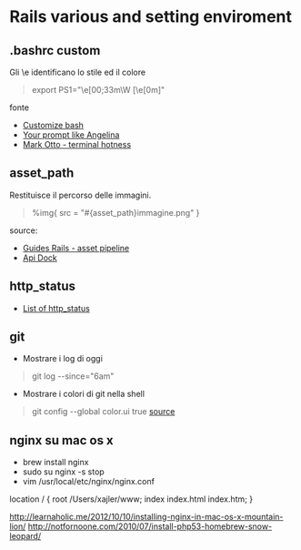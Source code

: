 # Rails various and setting enviroment



## .bashrc custom
Gli \e identificano lo stile ed il colore

> export PS1="\e[00;33m\W \[\e[0m\]"

fonte

* [Customize bash](http://jamiedubs.com/ps1-collection-customize-your-bash-prompt)
* [Your prompt like Angelina](http://www.thegeekstuff.com/2008/09/bash-shell-ps1-10-examples-to-make-your-linux-prompt-like-angelina-jolie/)
* [Mark Otto - terminal hotness](http://markdotto.com/2012/10/18/terminal-hotness/)



## asset_path
Restituisce il percorso delle immagini.

> %img{ src = "#{asset_path}immagine.png" }

source:

*   [Guides Rails - asset pipeline](http://guides.rubyonrails.org/asset_pipeline.html)
*   [Api Dock](http://apidock.com/rails/v3.2.1/Sprockets/Helpers/RailsHelper/asset_path)

## http_status

* [List of http_status](http://www.codyfauser.com/2008/7/4/rails-http-status-code-to-symbol-mapping)



## git

* Mostrare i log di oggi
> git log --since="6am"
* Mostrare i colori di git nella shell
> git config --global color.ui true
[source](http://stackoverflow.com/questions/5113425/how-to-make-git-log-show-all-of-todays-commit)




## nginx su mac os x
* brew install nginx
* sudo su nginx -s stop
* vim /usr/local/etc/nginx/nginx.conf

location / {
  root   /Users/xajler/www;
  index  index.html index.htm;
}

http://learnaholic.me/2012/10/10/installing-nginx-in-mac-os-x-mountain-lion/
http://notfornoone.com/2010/07/install-php53-homebrew-snow-leopard/
